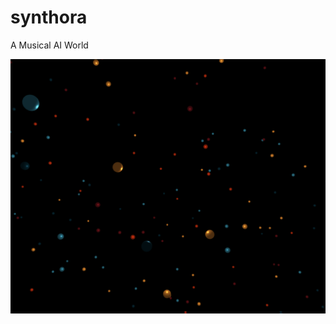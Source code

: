 # synthora
A Musical AI World

![synthora](https://github.com/brekt/synthora/blob/master/synthora.PNG)
